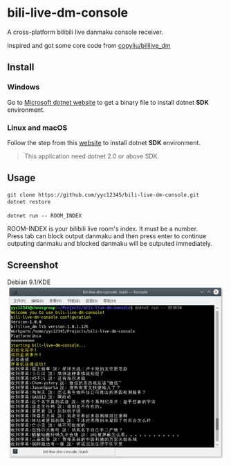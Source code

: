 # bili-live-dm-console
A cross-platform bilibili live danmaku console receiver.  

Inspired and got some core code from [copyliu/bililive_dm](https://github.com/copyliu/bililive_dm)

## Install
### Windows
Go to [Microsoft dotnet website](http://www.microsoft.com/net/download) to get a binary file to install dotnet **SDK** environment.  

### Linux and macOS
Follow the step from this [website](http://www.microsoft.com/net/download) to install dotnet **SDK** environment.  

>This application need dotnet 2.0 or above SDK.  

## Usage
```
git clone https://github.com/yyc12345/bili-live-dm-console.git
dotnet restore

dotnet run -- ROOM_INDEX
```

ROOM-INDEX is your bilibili live room's index. It must be a number.  
Press tab can block output danmaku and then press enter to continue outputing danmaku and blocked danmaku will be outputed immediately.  

## Screenshot
Debian 9.1/KDE  
![](example.png)
